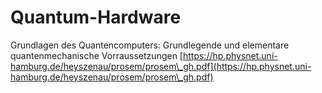 # Quantum-Hardware

Grundlagen des Quantencomputers: Grundlegende und elementare quantenmechanische Vorraussetzungen [https://hp.physnet.uni-hamburg.de/heyszenau/prosem/prosem\_gh.pdf](https://hp.physnet.uni-hamburg.de/heyszenau/prosem/prosem\_gh.pdf)
